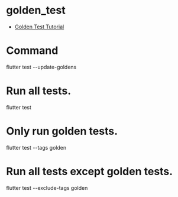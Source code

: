 # golden_test
 
- [Golden Test Tutorial](https://verygood.ventures/blog/alchemist-golden-tests-tutorial)

# Command
flutter test --update-goldens

# Run all tests.
flutter test

# Only run golden tests.
flutter test --tags golden

# Run all tests except golden tests.
flutter test --exclude-tags golden